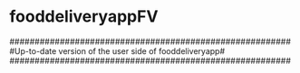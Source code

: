 # fooddeliveryappFV
########################################################
#Up-to-date version of the user side of fooddeliveryapp#
########################################################
